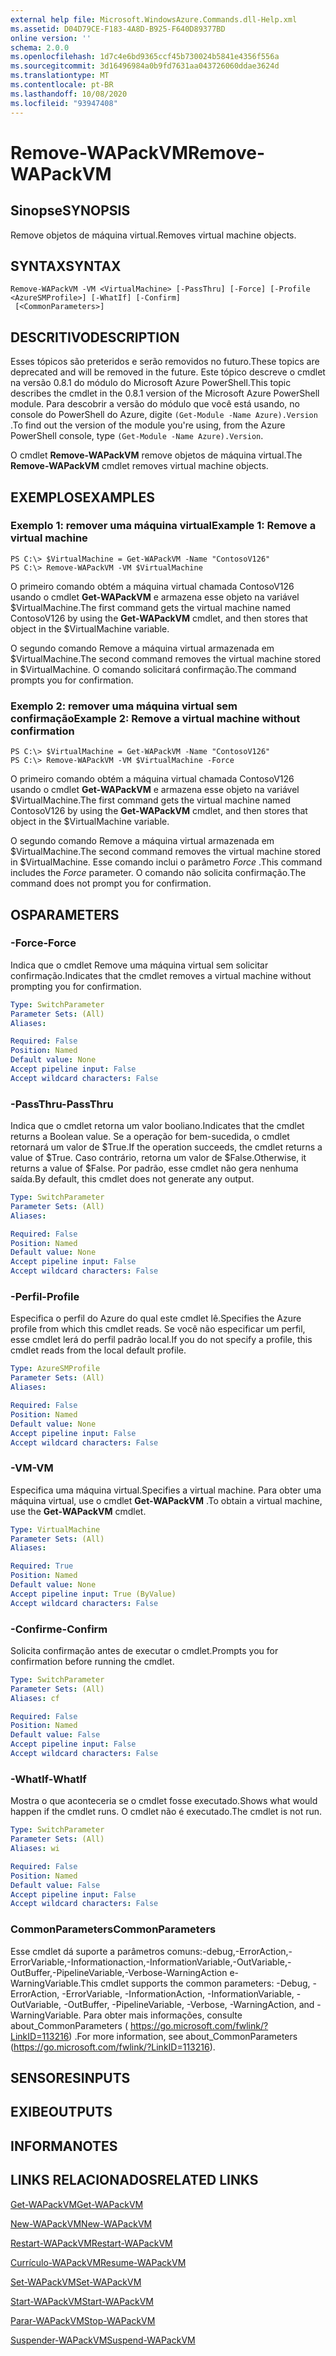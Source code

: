```yaml
---
external help file: Microsoft.WindowsAzure.Commands.dll-Help.xml
ms.assetid: D04D79CE-F183-4A8D-B925-F640D89377BD
online version: ''
schema: 2.0.0
ms.openlocfilehash: 1d7c4e6bd9365ccf45b730024b5841e4356f556a
ms.sourcegitcommit: 3d16496984a0b9fd7631aa043726060ddae3624d
ms.translationtype: MT
ms.contentlocale: pt-BR
ms.lasthandoff: 10/08/2020
ms.locfileid: "93947408"
---
```

# <span data-ttu-id="8bcac-101">Remove-WAPackVM</span><span class="sxs-lookup"><span data-stu-id="8bcac-101">Remove-WAPackVM</span></span>

## <span data-ttu-id="8bcac-102">Sinopse</span><span class="sxs-lookup"><span data-stu-id="8bcac-102">SYNOPSIS</span></span>
<span data-ttu-id="8bcac-103">Remove objetos de máquina virtual.</span><span class="sxs-lookup"><span data-stu-id="8bcac-103">Removes virtual machine objects.</span></span>

## <span data-ttu-id="8bcac-104">SYNTAX</span><span class="sxs-lookup"><span data-stu-id="8bcac-104">SYNTAX</span></span>

```
Remove-WAPackVM -VM <VirtualMachine> [-PassThru] [-Force] [-Profile <AzureSMProfile>] [-WhatIf] [-Confirm]
 [<CommonParameters>]
```

## <span data-ttu-id="8bcac-105">DESCRITIVO</span><span class="sxs-lookup"><span data-stu-id="8bcac-105">DESCRIPTION</span></span>
<span data-ttu-id="8bcac-106">Esses tópicos são preteridos e serão removidos no futuro.</span><span class="sxs-lookup"><span data-stu-id="8bcac-106">These topics are deprecated and will be removed in the future.</span></span>
<span data-ttu-id="8bcac-107">Este tópico descreve o cmdlet na versão 0.8.1 do módulo do Microsoft Azure PowerShell.</span><span class="sxs-lookup"><span data-stu-id="8bcac-107">This topic describes the cmdlet in the 0.8.1 version of the Microsoft Azure PowerShell module.</span></span>
<span data-ttu-id="8bcac-108">Para descobrir a versão do módulo que você está usando, no console do PowerShell do Azure, digite `(Get-Module -Name Azure).Version` .</span><span class="sxs-lookup"><span data-stu-id="8bcac-108">To find out the version of the module you're using, from the Azure PowerShell console, type `(Get-Module -Name Azure).Version`.</span></span>

<span data-ttu-id="8bcac-109">O cmdlet **Remove-WAPackVM** remove objetos de máquina virtual.</span><span class="sxs-lookup"><span data-stu-id="8bcac-109">The **Remove-WAPackVM** cmdlet removes virtual machine objects.</span></span>

## <span data-ttu-id="8bcac-110">EXEMPLOS</span><span class="sxs-lookup"><span data-stu-id="8bcac-110">EXAMPLES</span></span>

### <span data-ttu-id="8bcac-111">Exemplo 1: remover uma máquina virtual</span><span class="sxs-lookup"><span data-stu-id="8bcac-111">Example 1: Remove a virtual machine</span></span>
```
PS C:\> $VirtualMachine = Get-WAPackVM -Name "ContosoV126"
PS C:\> Remove-WAPackVM -VM $VirtualMachine
```

<span data-ttu-id="8bcac-112">O primeiro comando obtém a máquina virtual chamada ContosoV126 usando o cmdlet **Get-WAPackVM** e armazena esse objeto na variável $VirtualMachine.</span><span class="sxs-lookup"><span data-stu-id="8bcac-112">The first command gets the virtual machine named ContosoV126 by using the **Get-WAPackVM** cmdlet, and then stores that object in the $VirtualMachine variable.</span></span>

<span data-ttu-id="8bcac-113">O segundo comando Remove a máquina virtual armazenada em $VirtualMachine.</span><span class="sxs-lookup"><span data-stu-id="8bcac-113">The second command removes the virtual machine stored in $VirtualMachine.</span></span>
<span data-ttu-id="8bcac-114">O comando solicitará confirmação.</span><span class="sxs-lookup"><span data-stu-id="8bcac-114">The command prompts you for confirmation.</span></span>

### <span data-ttu-id="8bcac-115">Exemplo 2: remover uma máquina virtual sem confirmação</span><span class="sxs-lookup"><span data-stu-id="8bcac-115">Example 2: Remove a virtual machine without confirmation</span></span>
```
PS C:\> $VirtualMachine = Get-WAPackVM -Name "ContosoV126"
PS C:\> Remove-WAPackVM -VM $VirtualMachine -Force
```

<span data-ttu-id="8bcac-116">O primeiro comando obtém a máquina virtual chamada ContosoV126 usando o cmdlet **Get-WAPackVM** e armazena esse objeto na variável $VirtualMachine.</span><span class="sxs-lookup"><span data-stu-id="8bcac-116">The first command gets the virtual machine named ContosoV126 by using the **Get-WAPackVM** cmdlet, and then stores that object in the $VirtualMachine variable.</span></span>

<span data-ttu-id="8bcac-117">O segundo comando Remove a máquina virtual armazenada em $VirtualMachine.</span><span class="sxs-lookup"><span data-stu-id="8bcac-117">The second command removes the virtual machine stored in $VirtualMachine.</span></span>
<span data-ttu-id="8bcac-118">Esse comando inclui o parâmetro *Force* .</span><span class="sxs-lookup"><span data-stu-id="8bcac-118">This command includes the *Force* parameter.</span></span>
<span data-ttu-id="8bcac-119">O comando não solicita confirmação.</span><span class="sxs-lookup"><span data-stu-id="8bcac-119">The command does not prompt you for confirmation.</span></span>

## <span data-ttu-id="8bcac-120">OS</span><span class="sxs-lookup"><span data-stu-id="8bcac-120">PARAMETERS</span></span>

### <span data-ttu-id="8bcac-121">-Force</span><span class="sxs-lookup"><span data-stu-id="8bcac-121">-Force</span></span>
<span data-ttu-id="8bcac-122">Indica que o cmdlet Remove uma máquina virtual sem solicitar confirmação.</span><span class="sxs-lookup"><span data-stu-id="8bcac-122">Indicates that the cmdlet removes a virtual machine without prompting you for confirmation.</span></span>

```yaml
Type: SwitchParameter
Parameter Sets: (All)
Aliases:

Required: False
Position: Named
Default value: None
Accept pipeline input: False
Accept wildcard characters: False
```

### <span data-ttu-id="8bcac-123">-PassThru</span><span class="sxs-lookup"><span data-stu-id="8bcac-123">-PassThru</span></span>
<span data-ttu-id="8bcac-124">Indica que o cmdlet retorna um valor booliano.</span><span class="sxs-lookup"><span data-stu-id="8bcac-124">Indicates that the cmdlet returns a Boolean value.</span></span>
<span data-ttu-id="8bcac-125">Se a operação for bem-sucedida, o cmdlet retornará um valor de $True.</span><span class="sxs-lookup"><span data-stu-id="8bcac-125">If the operation succeeds, the cmdlet returns a value of $True.</span></span>
<span data-ttu-id="8bcac-126">Caso contrário, retorna um valor de $False.</span><span class="sxs-lookup"><span data-stu-id="8bcac-126">Otherwise, it returns a value of $False.</span></span>
<span data-ttu-id="8bcac-127">Por padrão, esse cmdlet não gera nenhuma saída.</span><span class="sxs-lookup"><span data-stu-id="8bcac-127">By default, this cmdlet does not generate any output.</span></span>

```yaml
Type: SwitchParameter
Parameter Sets: (All)
Aliases:

Required: False
Position: Named
Default value: None
Accept pipeline input: False
Accept wildcard characters: False
```

### <span data-ttu-id="8bcac-128">-Perfil</span><span class="sxs-lookup"><span data-stu-id="8bcac-128">-Profile</span></span>
<span data-ttu-id="8bcac-129">Especifica o perfil do Azure do qual este cmdlet lê.</span><span class="sxs-lookup"><span data-stu-id="8bcac-129">Specifies the Azure profile from which this cmdlet reads.</span></span>
<span data-ttu-id="8bcac-130">Se você não especificar um perfil, esse cmdlet lerá do perfil padrão local.</span><span class="sxs-lookup"><span data-stu-id="8bcac-130">If you do not specify a profile, this cmdlet reads from the local default profile.</span></span>

```yaml
Type: AzureSMProfile
Parameter Sets: (All)
Aliases:

Required: False
Position: Named
Default value: None
Accept pipeline input: False
Accept wildcard characters: False
```

### <span data-ttu-id="8bcac-131">-VM</span><span class="sxs-lookup"><span data-stu-id="8bcac-131">-VM</span></span>
<span data-ttu-id="8bcac-132">Especifica uma máquina virtual.</span><span class="sxs-lookup"><span data-stu-id="8bcac-132">Specifies a virtual machine.</span></span>
<span data-ttu-id="8bcac-133">Para obter uma máquina virtual, use o cmdlet **Get-WAPackVM** .</span><span class="sxs-lookup"><span data-stu-id="8bcac-133">To obtain a virtual machine, use the **Get-WAPackVM** cmdlet.</span></span>

```yaml
Type: VirtualMachine
Parameter Sets: (All)
Aliases:

Required: True
Position: Named
Default value: None
Accept pipeline input: True (ByValue)
Accept wildcard characters: False
```

### <span data-ttu-id="8bcac-134">-Confirme</span><span class="sxs-lookup"><span data-stu-id="8bcac-134">-Confirm</span></span>
<span data-ttu-id="8bcac-135">Solicita confirmação antes de executar o cmdlet.</span><span class="sxs-lookup"><span data-stu-id="8bcac-135">Prompts you for confirmation before running the cmdlet.</span></span>

```yaml
Type: SwitchParameter
Parameter Sets: (All)
Aliases: cf

Required: False
Position: Named
Default value: False
Accept pipeline input: False
Accept wildcard characters: False
```

### <span data-ttu-id="8bcac-136">-WhatIf</span><span class="sxs-lookup"><span data-stu-id="8bcac-136">-WhatIf</span></span>
<span data-ttu-id="8bcac-137">Mostra o que aconteceria se o cmdlet fosse executado.</span><span class="sxs-lookup"><span data-stu-id="8bcac-137">Shows what would happen if the cmdlet runs.</span></span>
<span data-ttu-id="8bcac-138">O cmdlet não é executado.</span><span class="sxs-lookup"><span data-stu-id="8bcac-138">The cmdlet is not run.</span></span>

```yaml
Type: SwitchParameter
Parameter Sets: (All)
Aliases: wi

Required: False
Position: Named
Default value: False
Accept pipeline input: False
Accept wildcard characters: False
```

### <span data-ttu-id="8bcac-139">CommonParameters</span><span class="sxs-lookup"><span data-stu-id="8bcac-139">CommonParameters</span></span>
<span data-ttu-id="8bcac-140">Esse cmdlet dá suporte a parâmetros comuns:-debug,-ErrorAction,-ErrorVariable,-Informationaction,-InformationVariable,-OutVariable,-OutBuffer,-PipelineVariable,-Verbose-WarningAction e-WarningVariable.</span><span class="sxs-lookup"><span data-stu-id="8bcac-140">This cmdlet supports the common parameters: -Debug, -ErrorAction, -ErrorVariable, -InformationAction, -InformationVariable, -OutVariable, -OutBuffer, -PipelineVariable, -Verbose, -WarningAction, and -WarningVariable.</span></span> <span data-ttu-id="8bcac-141">Para obter mais informações, consulte about_CommonParameters ( https://go.microsoft.com/fwlink/?LinkID=113216) .</span><span class="sxs-lookup"><span data-stu-id="8bcac-141">For more information, see about_CommonParameters (https://go.microsoft.com/fwlink/?LinkID=113216).</span></span>

## <span data-ttu-id="8bcac-142">SENSORES</span><span class="sxs-lookup"><span data-stu-id="8bcac-142">INPUTS</span></span>

## <span data-ttu-id="8bcac-143">EXIBE</span><span class="sxs-lookup"><span data-stu-id="8bcac-143">OUTPUTS</span></span>

## <span data-ttu-id="8bcac-144">INFORMA</span><span class="sxs-lookup"><span data-stu-id="8bcac-144">NOTES</span></span>

## <span data-ttu-id="8bcac-145">LINKS RELACIONADOS</span><span class="sxs-lookup"><span data-stu-id="8bcac-145">RELATED LINKS</span></span>

[<span data-ttu-id="8bcac-146">Get-WAPackVM</span><span class="sxs-lookup"><span data-stu-id="8bcac-146">Get-WAPackVM</span></span>](./Get-WAPackVM.md)

[<span data-ttu-id="8bcac-147">New-WAPackVM</span><span class="sxs-lookup"><span data-stu-id="8bcac-147">New-WAPackVM</span></span>](./New-WAPackVM.md)

[<span data-ttu-id="8bcac-148">Restart-WAPackVM</span><span class="sxs-lookup"><span data-stu-id="8bcac-148">Restart-WAPackVM</span></span>](./Restart-WAPackVM.md)

[<span data-ttu-id="8bcac-149">Currículo-WAPackVM</span><span class="sxs-lookup"><span data-stu-id="8bcac-149">Resume-WAPackVM</span></span>](./Resume-WAPackVM.md)

[<span data-ttu-id="8bcac-150">Set-WAPackVM</span><span class="sxs-lookup"><span data-stu-id="8bcac-150">Set-WAPackVM</span></span>](./Set-WAPackVM.md)

[<span data-ttu-id="8bcac-151">Start-WAPackVM</span><span class="sxs-lookup"><span data-stu-id="8bcac-151">Start-WAPackVM</span></span>](./Start-WAPackVM.md)

[<span data-ttu-id="8bcac-152">Parar-WAPackVM</span><span class="sxs-lookup"><span data-stu-id="8bcac-152">Stop-WAPackVM</span></span>](./Stop-WAPackVM.md)

[<span data-ttu-id="8bcac-153">Suspender-WAPackVM</span><span class="sxs-lookup"><span data-stu-id="8bcac-153">Suspend-WAPackVM</span></span>](./Suspend-WAPackVM.md)


